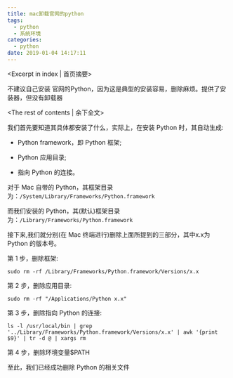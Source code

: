 ```yaml
---
title: mac卸载官网的python
tags:
  - python
  - 系统环境
categories:
  - python
date: 2019-01-04 14:17:11
---
```

<Excerpt in index | 首页摘要> 

不建议自己安装 官网的Python，因为这是典型的安装容易，删除麻烦。提供了安装器，但没有卸载器

<!-- more -->
<The rest of contents | 余下全文>



我们首先要知道其具体都安装了什么，实际上，在安装 Python 时，其自动生成:

- Python framework，即 Python 框架; 

- Python 应用目录; 

- 指向 Python 的连接。 

对于 Mac 自带的 Python，其框架目录为：`/System/Library/Frameworks/Python.framework `

而我们安装的 Python，其(默认)框架目录为：`/Library/Frameworks/Python.framework `



接下来,我们就分别(在 Mac 终端进行)删除上面所提到的三部分，其中x.x为 Python 的版本号。

第 1 步，删除框架:

`sudo rm -rf /Library/Frameworks/Python.framework/Versions/x.x `

第 2 步，删除应用目录:

`sudo rm -rf "/Applications/Python x.x" `

第 3 步，删除指向 Python 的连接:

`ls -l /usr/local/bin | grep '../Library/Frameworks/Python.framework/Versions/x.x' | awk '{print $9}' | tr -d @ | xargs rm`

第 4 步，删除环境变量$PATH



至此，我们已经成功删除 Python 的相关文件